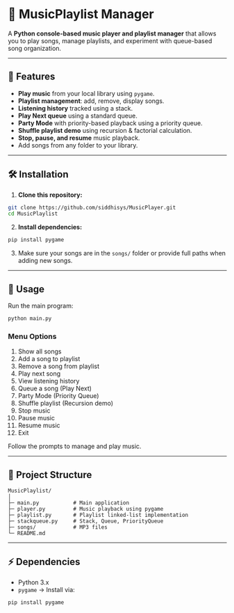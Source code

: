 
# 🎵 MusicPlaylist Manager

A **Python console-based music player and playlist manager** that allows you to play songs, manage playlists, and experiment with queue-based song organization.

---

## 🌟 Features

- **Play music** from your local library using `pygame`.
- **Playlist management**: add, remove, display songs.
- **Listening history** tracked using a stack.
- **Play Next queue** using a standard queue.
- **Party Mode** with priority-based playback using a priority queue.
- **Shuffle playlist demo** using recursion & factorial calculation.
- **Stop, pause, and resume** music playback.
- Add songs from any folder to your library.

---

## 🛠️ Installation

1. **Clone this repository:**

```bash
git clone https://github.com/siddhisys/MusicPlayer.git
cd MusicPlaylist
````

2. **Install dependencies:**

```bash
pip install pygame
```

3. Make sure your songs are in the `songs/` folder or provide full paths when adding new songs.

---

## 🚀 Usage

Run the main program:

```bash
python main.py
```

### Menu Options

1. Show all songs
2. Add a song to playlist
3. Remove a song from playlist
4. Play next song
5. View listening history
6. Queue a song (Play Next)
7. Party Mode (Priority Queue)
8. Shuffle playlist (Recursion demo)
9. Stop music
10. Pause music
11. Resume music
12. Exit

Follow the prompts to manage and play music.

---

## 📁 Project Structure

```
MusicPlaylist/
│
├─ main.py           # Main application
├─ player.py         # Music playback using pygame
├─ playlist.py       # Playlist linked-list implementation
├─ stackqueue.py     # Stack, Queue, PriorityQueue
├─ songs/            # MP3 files
└─ README.md
```

---

## ⚡ Dependencies

* Python 3.x
* `pygame` → Install via:

```bash
pip install pygame
```



